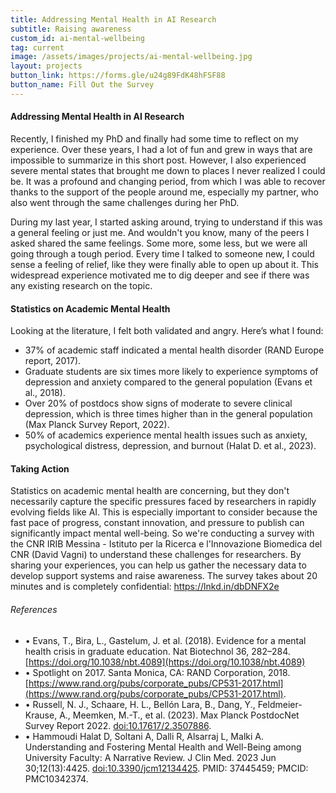 ```yaml
---
title: Addressing Mental Health in AI Research
subtitle: Raising awareness
custom_id: ai-mental-wellbeing
tag: current
image: /assets/images/projects/ai-mental-wellbeing.jpg
layout: projects
button_link: https://forms.gle/u24g89FdK48hFSF88
button_name: Fill Out the Survey
---
```

#### Addressing Mental Health in AI Research
Recently, I finished my PhD and finally had some time to reflect on my experience. Over these years, I had a lot of fun and grew in ways that are impossible to summarize in this short post. However, I also experienced severe mental states that brought me down to places I never realized I could be. It was a profound and changing period, from which I was able to recover thanks to the support of the people around me, especially my partner, who also went through the same challenges during her PhD.

During my last year, I started asking around, trying to understand if this was a general feeling or just me. And wouldn't you know, many of the peers I asked shared the same feelings. Some more, some less, but we were all going through a tough period. Every time I talked to someone new, I could sense a feeling of relief, like they were finally able to open up about it. This widespread experience motivated me to dig deeper and see if there was any existing research on the topic.

#### Statistics on Academic Mental Health
Looking at the literature, I felt both validated and angry. Here’s what I found:

- 37% of academic staff indicated a mental health disorder (RAND Europe report, 2017).
- Graduate students are six times more likely to experience symptoms of depression and anxiety compared to the general population (Evans et al., 2018).
- Over 20% of postdocs show signs of moderate to severe clinical depression, which is three times higher than in the general population (Max Planck Survey Report, 2022).
- 50% of academics experience mental health issues such as anxiety, psychological distress, depression, and burnout (Halat D. et al., 2023).

#### Taking Action
Statistics on academic mental health are concerning, but they don't necessarily capture the specific pressures faced by researchers in rapidly evolving fields like AI. This is especially important to consider because the fast pace of progress, constant innovation, and pressure to publish can significantly impact mental well-being.
So we're conducting a survey with the CNR IRIB Messina - Istituto per la Ricerca e l'Innovazione Biomedica del CNR (David Vagni) to understand these challenges for researchers. By sharing your experiences, you can help us gather the necessary data to develop support systems and raise awareness. The survey takes about 20 minutes and is completely confidential: https://lnkd.in/dbDNFX2e 



###### References
- • Evans, T., Bira, L., Gastelum, J. et al. (2018). Evidence for a mental health crisis in graduate education. Nat Biotechnol 36, 282–284. [https://doi.org/10.1038/nbt.4089](https://doi.org/10.1038/nbt.4089)
- • Spotlight on 2017. Santa Monica, CA: RAND Corporation, 2018. [https://www.rand.org/pubs/corporate_pubs/CP531-2017.html](https://www.rand.org/pubs/corporate_pubs/CP531-2017.html).
- • Russell, N. J., Schaare, H. L., Bellón Lara, B., Dang, Y., Feldmeier-Krause, A., Meemken, M.-T., et al. (2023). Max Planck PostdocNet Survey Report 2022. [doi:10.17617/2.3507886](https://doi.org/10.17617/2.3507886).
- • Hammoudi Halat D, Soltani A, Dalli R, Alsarraj L, Malki A. Understanding and Fostering Mental Health and Well-Being among University Faculty: A Narrative Review. J Clin Med. 2023 Jun 30;12(13):4425. [doi:10.3390/jcm12134425](https://www.ncbi.nlm.nih.gov/pmc/articles/PMC10342374/). PMID: 37445459; PMCID: PMC10342374.

